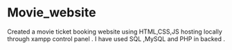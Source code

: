 # Movie_website
Created a movie ticket booking website using HTML,CSS,JS hosting locally through xampp control panel . I have used SQL ,MySQL and PHP in backed . 
